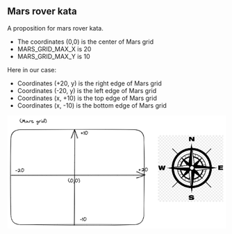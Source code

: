 ## Mars rover kata

A proposition for mars rover kata.

- The coordinates (0,0) is the center of Mars grid
- MARS_GRID_MAX_X is 20
- MARS_GRID_MAX_Y is 10

Here in our case: 
- Coordinates (+20, y) is the right edge of Mars grid
- Coordinates (-20, y) is the left edge of Mars grid
- Coordinates (x, +10) is the top edge of Mars grid
- Coordinates (x, -10) is the bottom edge of Mars grid



![mars-grid](mars-grid.png)
